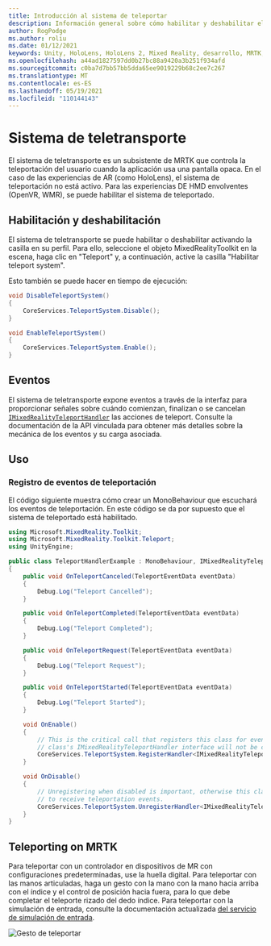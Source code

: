 ```yaml
---
title: Introducción al sistema de teleportar
description: Información general sobre cómo habilitar y deshabilitar el sistema teleport en MRTK
author: RogPodge
ms.author: roliu
ms.date: 01/12/2021
keywords: Unity, HoloLens, HoloLens 2, Mixed Reality, desarrollo, MRTK, teleport system,
ms.openlocfilehash: a44ad1827597dd0b27bc88a9420a3b251f934afd
ms.sourcegitcommit: c0ba7d7bb57bb5dda65ee9019229b68c2ee7c267
ms.translationtype: MT
ms.contentlocale: es-ES
ms.lasthandoff: 05/19/2021
ms.locfileid: "110144143"
---
```

# <a name="teleport-system"></a>Sistema de teletransporte

El sistema de teletransporte es un subsistente de MRTK que controla la teleportación del usuario cuando la aplicación usa una pantalla opaca. En el caso de las experiencias de AR (como HoloLens), el sistema de teleportación no está activo. Para las experiencias DE HMD envolventes (OpenVR, WMR), se puede habilitar el sistema de teleportado.

## <a name="enabling-and-disabling"></a>Habilitación y deshabilitación

El sistema de teletransporte se puede habilitar o deshabilitar activando la casilla en su perfil.
Para ello, seleccione el objeto MixedRealityToolkit en la escena, haga clic en "Teleport" y, a continuación, active la casilla "Habilitar teleport system".

Esto también se puede hacer en tiempo de ejecución:

```c#
void DisableTeleportSystem()
{
    CoreServices.TeleportSystem.Disable();
}

void EnableTeleportSystem()
{
    CoreServices.TeleportSystem.Enable();
}
```

## <a name="events"></a>Eventos

El sistema de teletransporte expone eventos a través de la interfaz para proporcionar señales sobre cuándo comienzan, finalizan o se cancelan [`IMixedRealityTeleportHandler`](xref:Microsoft.MixedReality.Toolkit.Teleport.IMixedRealityTeleportHandler) las acciones de teleport.
Consulte la documentación de la API vinculada para obtener más detalles sobre la mecánica de los eventos y su carga asociada.

## <a name="usage"></a>Uso

### <a name="how-to-register-for-teleportation-events"></a>Registro de eventos de teleportación

El código siguiente muestra cómo crear un MonoBehaviour que escuchará los eventos de teleportación. En este código se da por supuesto que el sistema de teleportado está habilitado.

```c#
using Microsoft.MixedReality.Toolkit;
using Microsoft.MixedReality.Toolkit.Teleport;
using UnityEngine;

public class TeleportHandlerExample : MonoBehaviour, IMixedRealityTeleportHandler
{
    public void OnTeleportCanceled(TeleportEventData eventData)
    {
        Debug.Log("Teleport Cancelled");
    }

    public void OnTeleportCompleted(TeleportEventData eventData)
    {
        Debug.Log("Teleport Completed");
    }

    public void OnTeleportRequest(TeleportEventData eventData)
    {
        Debug.Log("Teleport Request");
    }

    public void OnTeleportStarted(TeleportEventData eventData)
    {
        Debug.Log("Teleport Started");
    }

    void OnEnable()
    {
        // This is the critical call that registers this class for events. Without this
        // class's IMixedRealityTeleportHandler interface will not be called.
        CoreServices.TeleportSystem.RegisterHandler<IMixedRealityTeleportHandler>(this);
    }

    void OnDisable()
    {
        // Unregistering when disabled is important, otherwise this class will continue
        // to receive teleportation events.
        CoreServices.TeleportSystem.UnregisterHandler<IMixedRealityTeleportHandler>(this);
    }
}
```

## <a name="teleporting-on-mrtk"></a>Teleporting on MRTK

Para teleportar con un controlador en dispositivos de MR con configuraciones predeterminadas, use la huella digital. Para teleportar con las manos articuladas, haga un gesto con la mano con la mano hacia arriba con el índice y el control de posición hacia fuera, para lo que debe completar el teleporte rizado del dedo índice. Para teleportar con la simulación de entrada, consulte la documentación actualizada [del servicio de simulación de entrada](../input-simulation/input-simulation-service.md).

  ![Gesto de teleportar](../images/teleport/handteleport.gif)